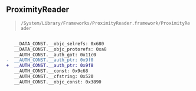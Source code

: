 ## ProximityReader

> `/System/Library/Frameworks/ProximityReader.framework/ProximityReader`

```diff

   __DATA_CONST.__objc_selrefs: 0x680
   __DATA_CONST.__objc_protorefs: 0xa8
   __AUTH_CONST.__auth_got: 0x11c0
-  __AUTH_CONST.__auth_ptr: 0x9f0
+  __AUTH_CONST.__auth_ptr: 0x9f8
   __AUTH_CONST.__const: 0x9c68
   __AUTH_CONST.__cfstring: 0x520
   __AUTH_CONST.__objc_const: 0x3890

```
